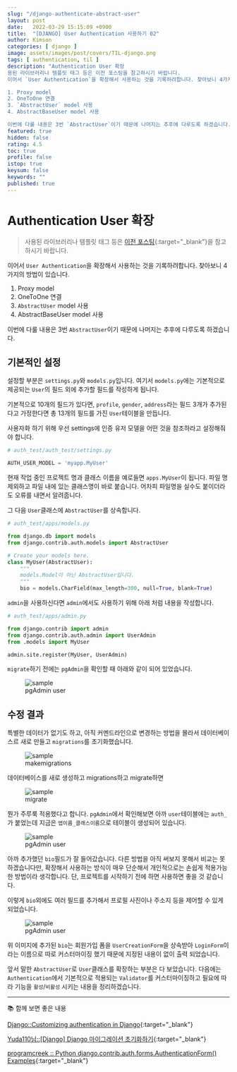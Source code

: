 ```yaml
---
slug: "/django-authenticate-abstract-user"
layout: post
date:   2022-03-29 15:15:09 +0900
title:  "[DJANGO] User Authentication 사용하기 02"
author: Kimson
categories: [ django ]
image: assets/images/post/covers/TIL-django.png
tags: [ authentication, til ]
description: "Authentication User 확장
용된 라이브러리나 템플릿 태그 등은 이전 포스팅을 참고하시기 바랍니다.
이어서 `User Authentication`을 확장해서 사용하는 것을 기록하려합니다. 찾아보니 4가지의 방법이 있습니다.

1. Proxy model
2. OneToOne 연결
3. `AbstractUser` model 사용
4. AbstractBaseUser model 사용

이번에 다룰 내용은 3번 `AbstractUser`이기 때문에 나머지는 추후에 다루도록 하겠습니다."
featured: true
hidden: false
rating: 4.5
toc: true
profile: false
istop: true
keysum: false
keywords: ""
published: true
---
```


# Authentication User 확장

> 사용된 라이브러리나 템플릿 태그 등은 [이전 포스팅](https://kkn1125.github.io/django-authenticate/){:target="_blank"}을 참고하시기 바랍니다.

이어서 `User Authentication`을 확장해서 사용하는 것을 기록하려합니다. 찾아보니 4가지의 방법이 있습니다.

1. Proxy model
2. OneToOne 연결
3. `AbstractUser` model 사용
4. AbstractBaseUser model 사용

이번에 다룰 내용은 3번 `AbstractUser`이기 때문에 나머지는 추후에 다루도록 하겠습니다.

## 기본적인 설정

설정할 부분은 `settings.py`와 `models.py`입니다. 여기서 `models.py`에는 기본적으로 제공되는 `User`의 필드 외에 추가할 필드를 작성하게 됩니다.

기본적으로 10개의 필드가 있다면, `profile`, `gender`, `address`라는 필드 3개가 추가된다고 가정한다면 총 13개의 필드를 가진 `User`테이블을 만듭니다.

사용자화 하기 위해 우선 settings에 인증 유저 모델을 어떤 것을 참조하라고 설정해줘야 합니다.

```python
# auth_test/auth_test/settings.py

AUTH_USER_MODEL = 'myapp.MyUser'
```

현재 작업 중인 프로젝트 명과 클래스 이름을 예로들면 `apps.MyUser`이 됩니다. 파일 명 제외하고 파일 내에 있는 클래스명이 바로 붙습니다. 어차피 파일명을 실수도 붙이더라도 오류를 내면서 알려줍니다.

그 다음 `User`클래스에 `AbstractUser`를 상속합니다.

```python
# auth_test/apps/models.py

from django.db import models
from django.contrib.auth.models import AbstractUser

# Create your models here.
class MyUser(AbstractUser):
    """
    models.Model이 아닌 AbstractUser입니다.
    """
    bio = models.CharField(max_length=300, null=True, blank=True)
```

`admin`을 사용하신다면 `admin`에서도 사용하기 위해 아래 처럼 내용을 작성합니다.

```python
# auth_test/apps/admin.py

from django.contrib import admin
from django.contrib.auth.admin import UserAdmin
from .models import MyUser

admin.site.register(MyUser, UserAdmin)
```

`migrate`하기 전에는 `pgAdmin`을 확인할 때 아래와 같이 되어 있었습니다.

<figure class="text-center">
<span class="w-inline-block">
   <img src="{{site.baseurl}}/assets/images/post/django/authentication/auth08.png" alt="sample" title="sample">
   <figcaption>pgAdmin user</figcaption>
</span>
</figure>

## 수정 결과

특별한 데이터가 없기도 하고, 아직 커멘드라인으로 변경하는 방법을 몰라서 데이터베이스르 새로 만들고 `migrations`를 초기화했습니다.

<figure class="text-center">
<span class="w-inline-block">
   <img src="{{site.baseurl}}/assets/images/post/django/authentication/auth09.png" alt="sample" title="sample">
   <figcaption>makemigrations</figcaption>
</span>
</figure>

데이터베이스를 새로 생성하고 migrations하고 migrate하면

<figure class="text-center">
<span class="w-inline-block">
   <img src="{{site.baseurl}}/assets/images/post/django/authentication/auth10.png" alt="sample" title="sample">
   <figcaption>migrate</figcaption>
</span>
</figure>

뭔가 주루룩 적용했다고 합니다. `pgAdmin`에서 확인해보면 아까 `user`테이블에는 `auth_`가 붙었는데 지금은 `앱이름_클래스이름`으로 테이블이 생성되어 있습니다.

<figure class="text-center">
<span class="w-inline-block">
   <img src="{{site.baseurl}}/assets/images/post/django/authentication/auth11.png" alt="sample" title="sample">
   <figcaption>pgAdmin user</figcaption>
</span>
</figure>

아까 추가했던 `bio`필드가 잘 들어갔습니다. 다른 방법을 아직 써보지 못해서 비교는 못하겠습니다만, 확장해서 사용하는 방식이 매우 단순해서 개인적으로는 손쉽게 적용가능한 방법이라 생각합니다. 단, 프로젝트를 시작하기 전에 하면 사용하면 좋을 것 같습니다.

이렇게 `bio`외에도 여러 필드를 추가해서 프로필 사진이나 주소지 등을 제어할 수 있게 되었습니다.

<figure class="text-center">
<span class="w-inline-block">
   <img src="{{site.baseurl}}/assets/images/post/django/authentication/auth12.png" alt="sample" title="sample">
   <figcaption>pgAdmin user</figcaption>
</span>
</figure>

위 이미지에 추가된 `bio`는 회원가입 폼을 `UserCreationForm`을 상속받아 `LoginForm`이라는 이름으로 따로 커스터마이징 했기 때문에 지정된 내용이 없이 출력 되었습니다.

앞서 말한 `AbstractUser`로 `User`클래스를 확장하는 부분은 다 보았습니다. 다음에는 `Authentication`에서 기본적으로 적용되는 `Validator`를 커스터마이징하고 필요에 따라 기능을 `활성`/`비활성` 시키는 내용을 정리하겠습니다.

-----

📚 함께 보면 좋은 내용

[Django::Customizing authentication in Django](https://docs.djangoproject.com/en/dev/topics/auth/customizing/#auth-custom-user){:target="_blank"}

[Yuda110님::[Django] Django 마이그레이션 초기화하기](https://yuda.dev/216){:target="_blank"}

[programcreek :: Python django.contrib.auth.forms.AuthenticationForm() Examples](https://www.programcreek.com/python/example/64448/django.contrib.auth.forms.AuthenticationForm){:target="_blank"}